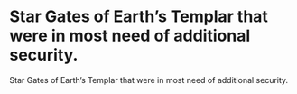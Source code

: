 # Star Gates of Earth’s Templar that were in most need of additional security.

Star Gates of Earth’s Templar that were in most need of additional security.